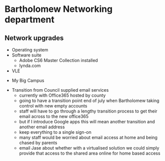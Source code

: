 # Bartholomew Networking department

## Network upgrades

* Operating system
* Software suite
  - Adobe CS6 Master Collection installed
  - lynda.com 
* VLE
- My Big Campus
* Transition from Council supplied email services
  - currently with Office365 hosted by county
  - going to have a transition point end of july when Bartholomew taking control with new empty accounts
  - staff will have to go through a lengthy transition process to get their email across to the new office365
  - but if I introduce Google apps this will mean another transition and another email address
  - keep everything to a single sign-on
  - many staff would be worried about email access at home and being chased by parents
  - email Jase about whether with a virtualised solution we could simply provide that access to the shared area online for home based access